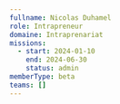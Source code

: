 ```yaml
---
fullname: Nicolas Duhamel
role: Intrapreneur
domaine: Intraprenariat
missions:
  - start: 2024-01-10
    end: 2024-06-30
    status: admin
memberType: beta
teams: []
---
```

